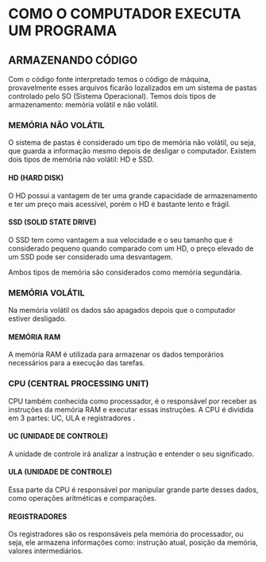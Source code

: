 # COMO O COMPUTADOR EXECUTA UM PROGRAMA

## ARMAZENANDO CÓDIGO

Com o código fonte interpretado temos o código de máquina, provavelmente esses arquivos ficarão lozalizados em um sistema de pastas controlado pelo SO (Sistema Operacional).
Temos dois tipos de armazenamento: memória volátil e não volátil.

### MEMÓRIA NÃO VOLÁTIL

O sistema de pastas é considerado um tipo de memória não volátil, ou seja, que guarda a informação mesmo depois de desligar o computador.
Existem dois tipos de memória não volátil: HD e SSD.

#### HD (HARD DISK)

O HD possui a vantagem de ter uma grande capacidade de armazenamento e ter um preço mais acessível, porém o HD é bastante lento e frágil. 

#### SSD (SOLID STATE DRIVE)

O SSD tem como vantagem a sua velocidade e o seu tamanho que é considerado pequeno quando comparado com um HD, o preço elevado de um SSD pode ser considerado uma desvantagem.

Ambos tipos de memória são considerados como memória segundária.

### MEMÓRIA VOLÁTIL

Na memória volátil os dados são apagados depois que o computador estiver desligado.

#### MEMÓRIA RAM

A memória RAM é utilizada para armazenar os dados temporários necessários para a execução das tarefas.


### CPU (CENTRAL PROCESSING UNIT) 

CPU também conhecida como processador, é o responsável por receber as instruções da memória RAM e executar essas instruções. A CPU é dividida em 3 partes: UC, ULA e registradores .

#### UC (UNIDADE DE CONTROLE)

A unidade de controle irá analizar a instrução e entender 
o seu significado.

#### ULA (UNIDADE DE CONTROLE)

Essa parte da CPU é responsável por manipular grande parte desses dados, como operações aritméticas e comparações.

#### REGISTRADORES

Os registradores são os responsáveis pela memória do processador, ou seja, ele armazena informações como: instrução atual, posição da memória, valores intermediários.